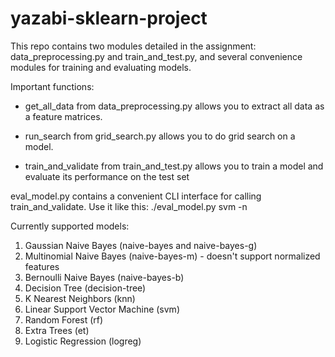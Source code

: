 # yazabi-sklearn-project

This repo contains two modules detailed in the assignment: data\_preprocessing.py and train\_and\_test.py, and several convenience modules for training and evaluating models.

Important functions: 
- get\_all\_data from data\_preprocessing.py allows you to extract all data as a feature matrices.

- run\_search from grid\_search.py allows you to do grid search on a model.
                     
- train\_and\_validate from train\_and\_test.py allows you to train a model and evaluate its performance on the test set
                     
eval\_model.py contains a convenient CLI interface for calling train\_and\_validate. Use it like this: ./eval\_model.py svm -n 

Currently supported models:
1. Gaussian Naive Bayes (naive-bayes and naive-bayes-g)
2. Multinomial Naive Bayes (naive-bayes-m) - doesn't support normalized features
3. Bernoulli Naive Bayes (naive-bayes-b)
4. Decision Tree (decision-tree)
5. K Nearest Neighbors (knn)
6. Linear Support Vector Machine (svm)
7. Random Forest (rf)
8. Extra Trees (et)
9. Logistic Regression (logreg)
